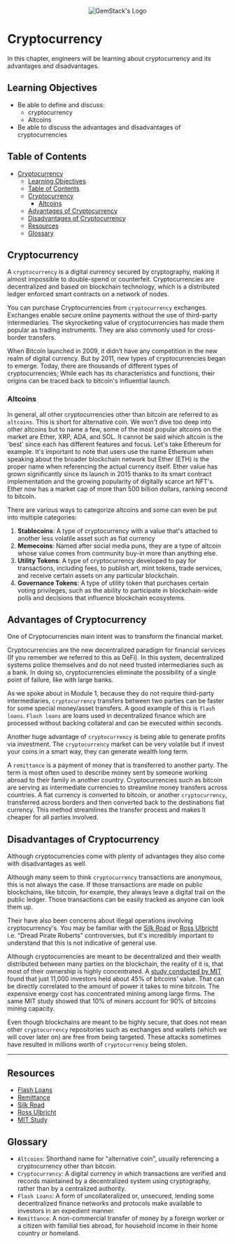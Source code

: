 <p align="center">
  <img
  src="https://camo.githubusercontent.com/e4ac909b3da508a9e5f8f5276359dd0d8a484a30dc58daf2b29755d87aa09b57/68747470733a2f2f67656d737461636b2e696f2f7374617469632f31626135356364376237663639393165633965646262386331343332323533342f30656261302f6c6f676f5f7072696d6172795f737461636b65642e61766966"
  alt="GemStack's Logo"
  />
</p>

# Cryptocurrency

In this chapter, engineers will be learning about cryptocurrency and its advantages and disadvantages.

## Learning Objectives

* Be able to define and discuss:
    * cryptocurrency
    * Altcoins
* Be able to discuss the advantages and disadvantages of cryptocurrencies

## Table of Contents

- [Cryptocurrency](#cryptocurrency)
  - [Learning Objectives](#learning-objectives)
  - [Table of Contents](#table-of-contents)
  - [Cryptocurrency](#cryptocurrency-1)
    - [Altcoins](#altcoins)
  - [Advantages of Cryptocurrency](#advantages-of-cryptocurrency)
  - [Disadvantages of Cryptocurrency](#disadvantages-of-cryptocurrency)
  - [Resources](#resources)
  - [Glossary](#glossary)

## Cryptocurrency

A `cryptocurrency` is a digital currency secured by cryptography, making it almost impossible to double-spend or counterfeit. Cryptocurrencies are decentralized and based on blockchain technology, which is a distributed ledger enforced smart contracts on a network of nodes.

You can purchase Cryptocurrencies from `cryptocurrency` exchanges. Exchanges enable secure online payments without the use of third-party intermediaries. The skyrocketing value of cryptocurrencies has made them popular as trading instruments. They are also commonly used for cross-border transfers.

When Bitcoin launched in 2009, it didn’t have any competition in the new realm of digital currency. But by 2011, new types of cryptocurrencies began to emerge. Today, there are thousands of different types of cryptocurrencies; While each has its characteristics and functions, their origins can be traced back to bitcoin's influential launch.

### Altcoins

In general, all other cryptocurrencies other than bitcoin are referred to as `altcoins`. This is short for alternative coin. We won't dive too deep into other altcoins but to name a few, some of the most popular altcoins on the market are Ether, XRP, ADA, and SOL. It cannot be said which altcoin is the 'best' since each has different features and focus. Let's take Ethereum for example. It's important to note that users use the name Ethereum when speaking about the broader blockchain network but Ether (ETH) is the proper name when referencing the actual currency itself. Ether value has grown significantly since its launch in 2015 thanks to its smart contract implementation and the growing popularity of digitally scarce art  NFT's. Ether now has a market cap of more than 500 billion dollars, ranking second to bitcoin.

There are various ways to categorize altcoins and some can even be put into multiple categories:

1. **Stablecoins**: A type of cryptocurrency with a value that's attached to another less volatile asset such as fiat currency
2. **Memecoins**: Named after social media puns, they are a type of altcoin whose value comes from community buy-in more than anything else.
3. **Utility Tokens**: A type of cryptocurrency developed to pay for transactions, including fees, to publish art, mint tokens, trade services, and receive certain assets on any particular blockchain.
4. **Governance Tokens**: A type of utility token that purchases certain voting privileges, such as the ability to participate in blockchain-wide polls and decisions that influence blockchain ecosystems.

## Advantages of Cryptocurrency

One of Cryptocurrencies main intent was to transform the financial market.

Cryptocurrencies are the new decentralized paradigm for financial services (If you remember we referred to this as DeFi). In this system, decentralized systems police themselves and do not need trusted intermediaries such as a bank. In doing so, cryptocurrencies eliminate the possibility of a single point of failure, like with large banks.

As we spoke about in Module 1, because they do not require third-party intermediaries, `cryptocurrency` transfers between two parties can be faster for some special money/asset transfers. A good example of this is `flash loans`. `Flash loans` are loans used in decentralized finance which are processed without backing collateral and can be executed within seconds.

Another huge advantage of `cryptocurrency` is being able to generate profits via investment. The `cryptocurrency` market can be very volatile but if invest your coins in a smart way, they can generate wealth long term.

A `remittance` is a payment of money that is transferred to another party. The term is most often used to describe money sent by someone working abroad to their family in another country. Cryptocurrencies such as bitcoin are serving as intermediate currencies to streamline money transfers across countries. A fiat currency is converted to bitcoin, or another `cryptocurrency`, transferred across borders and then converted back to the destinations fiat currency. This method streamlines the transfer process and makes It cheaper for all parties involved.

## Disadvantages of Cryptocurrency

Although cryptocurrencies come with plenty of advantages they also come with disadvantages as well.

Although many seem to think `cryptocurrency` transactions are anonymous, this is not always the case. If those transactions are made on public blockchains, like bitcoin, for example, they always leave a digital trail on the public ledger. Those transactions can be easily tracked as anyone can look them up.

Their have also been concerns about illegal operations involving cryptocurrency's. You may be familiar with the [Silk Road](https://www.investopedia.com/terms/s/silk-road.asp) or [Ross Ulbricht](https://www.investopedia.com/tech/ross-ulbricht-dark-net-pirate/) i.e. “Dread Pirate Roberts” controversies, but it's incredibly important to understand that this is not indicative of general use.

Although cryptocurrencies are meant to be decentralized and their wealth distributed between many parties on the blockchain, the reality of it is, that most of their ownership is highly concentrated. A [study conducted by MIT](https://www.nber.org/system/files/working_papers/w29396/w29396.pdf) found that just 11,000 investors held about 45% of bitcoins’ value. That can be directly correlated to the amount of power it takes to mine bitcoin. The expensive energy cost has concentrated mining among large firms. The same MIT study showed that 10% of miners account for 90% of bitcoins mining capacity.

Even though blockchains are meant to be highly secure, that does not mean other `cryptocurrency` repositories such as exchanges and wallets (which we will cover later on) are free from being targeted. These attacks sometimes have resulted in millions worth of `cryptocurrency` being stolen.

---

## Resources

* [Flash Loans](https://www.coindesk.com/learn/2021/02/17/what-is-a-flash-loan/)
* [Remittance](https://www.investopedia.com/terms/r/remittance.asp)
* [Silk Road](https://www.investopedia.com/terms/s/silk-road.asp)
* [Ross Ulbricht](https://www.investopedia.com/tech/ross-ulbricht-dark-net-pirate/)
* [MIT Study](https://www.nber.org/system/files/working_papers/w29396/w29396.pdf)

## Glossary

* `Altcoins`: Shorthand name for "alternative coin", usually referencing a cryptocurrency other than bitcoin.
* `Cryptocurrency`: A digital currency in which transactions are verified and records maintained by a decentralized system using cryptography, rather than by a centralized authority.
* `Flash Loans`: A form of uncollateralized or, unsecured, lending some decentralized finance networks and protocols make available to investors in an expedient manner.
* `Remittance`: A non-commercial transfer of money by a foreign worker or a citizen with familial ties abroad, for household income in their home country or homeland.